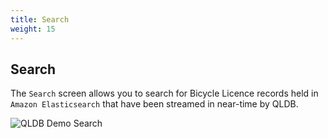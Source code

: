 ```yaml
---
title: Search
weight: 15
---
```


## Search

The `Search` screen allows you to search for Bicycle Licence records held in `Amazon Elasticsearch` that have been streamed in near-time by QLDB.

![QLDB Demo Search](/images/qldbdemo-search.png)

